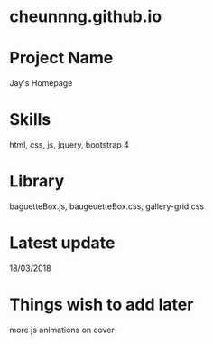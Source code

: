 # cheunnng.github.io

# Project Name
Jay's Homepage

# Skills
html, css, js, jquery, bootstrap 4

# Library
baguetteBox.js, baugeuetteBox.css, gallery-grid.css

# Latest update
18/03/2018

# Things wish to add later
more js animations on cover
